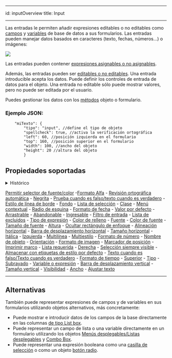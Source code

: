 - - -
id: inputOverview title: Input
- - -


Las entradas le permiten añadir expresiones editables o no editables como [campos](Concepts/identifiers.md#fields) y [variables](Concepts/variables.md) de base de datos a sus formularios. Las entradas pueden manejar datos basados en caracteres (texto, fechas, números...) o imágenes:

![](../assets/en/FormObjects/input.png)

Las entradas pueden contener [expresiones asignables o no asignables](Concepts/quick-tour.md#assignable-vs-non-assignable-expressions).

Además, las entradas pueden ser [editables o no editables](properties_Entry.md#enterable). Una entrada introducible acepta los datos. Puede definir los controles de entrada de datos para el objeto. Una entrada no editable sólo puede mostrar valores, pero no puede ser editada por el usuario.

Puedes gestionar los datos con los [métodos](Concepts/methods.md) objeto o formulario.


### Ejemplo JSON:

```4d
    "miTexto": {
        "tipo": "input", //define el tipo de objeto
        "spellcheck": true, //activa la verificación ortográfica
        "left": 60, //posición izquierda en el formulario  
        "top": 160, //posición superior en el formulario 
        "width": 100, //ancho del objeto
        "height": 20 //altura del objeto
        }
```


## Propiedades soportadas

<details><summary>Histórico</summary>

| Versión | Modificaciones                           |
| ------- | ---------------------------------------- |
| v19 R7  | Soporte de la propiedad Radio de esquina |

</details>

[Permitir selector de fuente/color](properties_Text.md#allow-font-color-picker) -[Formato Alfa](properties_Display.md#alpha-format) - [Revisión ortográfica automática](properties_Entry.md#auto-spellcheck) - [Negrita](properties_Text.md#bold) - [Prueba cuando es falso/texto cuando es verdadero](properties_Display.md#text-when-false-text-when-true) - [Estilo de línea de borde](properties_BackgroundAndBorder.md#border-line-style) - [Fondo](properties_CoordinatesAndSizing.md#bottom) - [Lista de selección](properties_DataSource.md#choice-list) - [Clase](properties_Object.md#css-class) - [Menú contextual](properties_Entry.md#context-menu) - [Radio de esquina](properties_CoordinatesAndSizing.md#corner-radius) - [Formato de fecha](properties_Display.md#date-format) - [Valor por defecto](properties_RangeOfValues.md#default-value) - [Arrastrable](properties_Action.md#draggable) - [Abandonable](properties_Action.md#droppable) - [Ingresable](properties_Entry.md#enterable) - [Filtro de entrada](properties_Entry.md#entry-filter) - [Lista de excluidos](properties_RangeOfValues.md#excluded-list) - [Tipo de expresión](properties_Object.md#expression-type) - [Color de relleno](properties_BackgroundAndBorder.md#fill-color) - [Fuente](properties_Text.md#font) - [Color de fuente](properties_Text.md#font-color) - [Tamaño de fuente](properties_Text.md#font-size) - [Altura](properties_CoordinatesAndSizing.md#height) - [Ocultar rectángulo de enfoque](properties_Appearance.md#hide-focus-rectangle) - [Alineación horizontal](properties_Text.md#horizontal-alignment) - [Barra de desplazamiento horizontal](properties_Appearance.md#horizontal-scroll-bar) - [Tamaño horizontal](properties_ResizingOptions.md#horizontal-sizing) - [Itálica](properties_Text.md#italic) - [Izquierda](properties_CoordinatesAndSizing.md#left) - [Multilínea](properties_Entry.md#multiline) - [Multiestilo](properties_Text.md#multi-style) - [Formato de número](properties_Display.md#number-format) - [Nombre de objeto](properties_Object.md#object-name) - [Orientación](properties_Text.md#orientation) - [Formato de imagen](properties_Display.md#picture-format) - [Marcador de posición](properties_Entry.md#placeholder) - [Imprimir marco](properties_Print.md#print-frame) - [Lista requerida](properties_RangeOfValues.md#required-list) - [Derecha](properties_CoordinatesAndSizing.md#right) - [Selección siempre visible](properties_Entry.md#selection-always-visible) - [Almacenar con etiquetas de estilo por defecto](properties_Text.md#store-with-default-style-tags) - [Texto cuando es falso/Texto cuando es verdadero](properties_Display.md#text-when-false-text-when-true) - [Formato de tiempo](properties_Display.md#time-format) - [Superior](properties_CoordinatesAndSizing.md#top) - [Tipo](properties_Object.md#type) - [Subrayado](properties_Text.md#underline) - [Variable o expresión](properties_Object.md#variable-or-expression) - [Barra de desplazamiento vertical](properties_Appearance.md#vertical-scroll-bar) - [Tamaño vertical](properties_ResizingOptions.md#vertical-sizing) - [Visibilidad](properties_Display.md#visibility) - [Ancho](properties_CoordinatesAndSizing.md#width) - [Ajustar texto](properties_Display.md#wordwrap)


---
## Alternativas

También puede representar expresiones de campos y de variables en sus formularios utilizando objetos alternativos, más concretamente:

*   Puede mostrar e introducir datos de los campos de la base directamente en las columnas [de tipo List box](listbox_overview.md).
*   Puede representar un campo de lista o una variable directamente en un formulario utilizando los objetos [Menús desplegables/Listas desplegables](dropdownList_Overview.md) y [Combo Box](comboBox_overview.md).
*   Puede representar una expresión booleana como una [casilla de selección](checkbox_overview.md) o como un objeto [botón radio](radio_overview.md).
